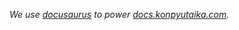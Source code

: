 _We use [docusaurus](https://v2.docusaurus.io/) to power [docs.konpyutaika.com](https://docs.konpyutiaka.com/)._

